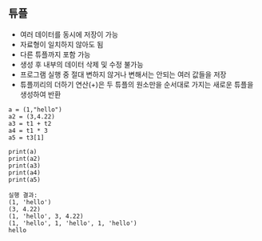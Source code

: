## 튜플
* 여러 데이터를 동시에 저장이 가능
* 자료형이 일치하지 않아도 됨
* 다른 튜플까지 포함 가능
* 생성 후 내부의 데이터 삭제 및 수정 불가능
* 프로그램 실행 중 절대 변하지 않거나 변해서는 안되는 여러 값들을 저장
* 튜플끼리의 더하기 연산(+)은 두 튜플의 원소만을 순서대로 가지는 새로운 튜플을 생성하여 반환

~~~
a = (1,"hello")
a2 = (3,4.22)
a3 = t1 + t2
a4 = t1 * 3
a5 = t3[1]

print(a)
print(a2)
print(a3)
print(a4)
print(a5)
~~~
~~~
실행 결과: 
(1, 'hello')
(3, 4.22)
(1, 'hello', 3, 4.22)
(1, 'hello', 1, 'hello', 1, 'hello')
hello
~~~
